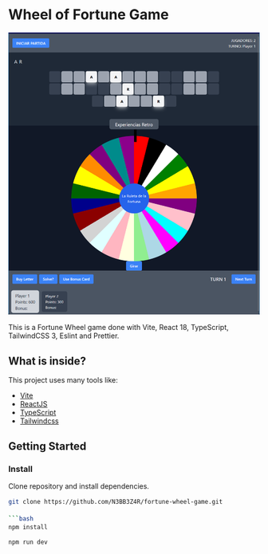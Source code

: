 # Wheel of Fortune Game

![Wheel of Fortune Screenshot](screenshot.png)

This is a Fortune Wheel game done with Vite, React 18, TypeScript, TailwindCSS 3, Eslint and Prettier.

## What is inside?

This project uses many tools like:

- [Vite](https://vitejs.dev)
- [ReactJS](https://reactjs.org)
- [TypeScript](https://www.typescriptlang.org)
- [Tailwindcss](https://tailwindcss.com)

## Getting Started

### Install

Clone repository and install dependencies.

```bash
git clone https://github.com/N3BB3Z4R/fortune-wheel-game.git

```bash
npm install
```

```bash
npm run dev
```
